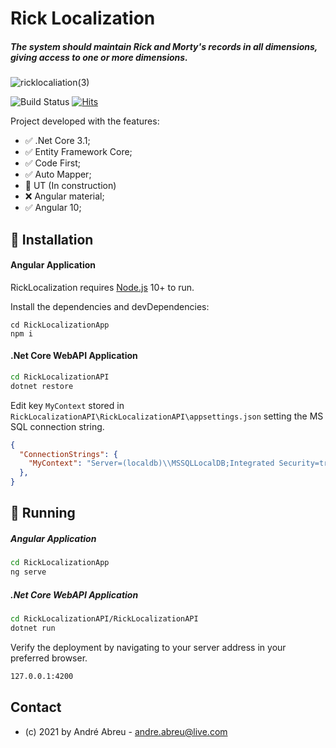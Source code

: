 # Rick Localization
##### The system should maintain Rick and Morty's records in all dimensions, giving access to one or more dimensions.


![ricklocaliation(3)](https://user-images.githubusercontent.com/12116884/115040065-6d92db00-9ea7-11eb-9fd8-c900999c5efb.gif)

![Build Status](https://travis-ci.org/joemccann/dillinger.svg?branch=master)
[![Hits](https://hits.seeyoufarm.com/api/count/incr/badge.svg?url=https%3A%2F%2Fgithub.com%2Fandreabreu%2FRickMortyLocalization&count_bg=%233DC859&title_bg=%23555555&icon=&icon_color=%23E7E7E7&title=hits&edge_flat=false)](https://hits.seeyoufarm.com)

Project developed with the features: 
- :white_check_mark: .Net Core 3.1;
- :white_check_mark: Entity Framework Core;
- :white_check_mark: Code First;
- :white_check_mark: Auto Mapper;
- :construction: UT (In construction)
- :x: Angular material;
- :white_check_mark: Angular 10;




## :large_blue_circle: Installation
#### Angular Application

RickLocalization requires [Node.js](https://nodejs.org/) 10+ to run.

Install the dependencies and devDependencies:
```prompt
cd RickLocalizationApp
npm i
```

#### .Net Core WebAPI Application

```sh
cd RickLocalizationAPI
dotnet restore
```

Edit key `MyContext`  stored in `RickLocalizationAPI\RickLocalizationAPI\appsettings.json` setting the MS SQL connection string. 

```json
{
  "ConnectionStrings": {
    "MyContext": "Server=(localdb)\\MSSQLLocalDB;Integrated Security=true;Initial Catalog=TestDB;"
  },
}
```



## :large_blue_circle: Running
##### Angular Application

```sh
cd RickLocalizationApp
ng serve
```

##### .Net Core WebAPI Application
```sh
cd RickLocalizationAPI/RickLocalizationAPI
dotnet run
```


Verify the deployment by navigating to your server address in
your preferred browser.

```sh
127.0.0.1:4200
```


## Contact

- (c) 2021 by André Abreu - <andre.abreu@live.com>
